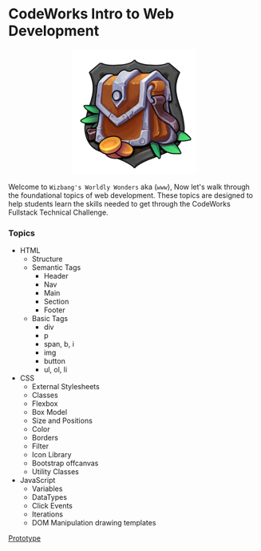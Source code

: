 CodeWorks Intro to Web Development
==================================

<div align="center">
  <img src="assets/img/shop-logo.png" height="250">
</div>

Welcome to `Wizbang's Worldly Wonders` aka (*`www`*), Now let's walk through the foundational topics of web development. These topics are designed to help students learn the skills needed to get through the CodeWorks Fullstack Technical Challenge.

### Topics

- HTML
  - Structure
  - Semantic Tags
    - Header
    - Nav
    - Main
    - Section
    - Footer
  - Basic Tags
    - div
    - p
    - span, b, i 
    - img
    - button
    - ul, ol, li
- CSS
  - External Stylesheets
  - Classes
  - Flexbox
  - Box Model
  - Size and Positions
  - Color
  - Borders
  - Filter
  - Icon Library
  - Bootstrap offcanvas
  - Utility Classes
- JavaScript
  - Variables
  - DataTypes
  - Click Events
  - Iterations
  - DOM Manipulation drawing templates
  
[Prototype](https://www.figma.com/file/2pParpeSUFpfe87XY8R7al/CodeWorks-Tech-Night?node-id=0%3A1)
